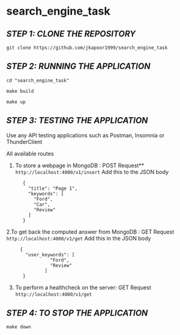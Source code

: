 # search_engine_task

## *STEP 1: CLONE THE REPOSITORY*
`git clone https://github.com/jkapoor1999/search_engine_task`

## *STEP 2: RUNNING THE APPLICATION*
```
cd "search_engine_task"

make build

make up
```
## *STEP 3: TESTING THE APPLICATION*
Use any API testing applications such as Postman, Insomnia or ThunderClient

All available routes
1. To store a webpage in MongoDB : POST Request**
    `http://localhost:4000/v1/insert`
     Add this to the JSON body
```
      {
        "title": "Page 1",
        "keywords": [
          "Ford",
          "Car",
          "Review"
        ]
      }
 ```
 2.To get back the computed answer from MongoDB : GET Request
     `http://localhost:4000/v1/get`
     Add this in the JSON body
```
     {    
       "user_keywords": [
                "Ford",      
                "Review"    
              ]
      }
```
3. To perform a healthcheck on the server: GET Request
    `http://localhost:4000/v1/get`
    
## *STEP 4: TO STOP THE APPLICATION*
`make down`
      
    
    
